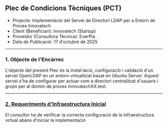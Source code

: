 ## Plec de Condicions Tècniques (PCT)
- Projecte: Implementació del Servei de Directori LDAP per a Entorn de Proves Innovatech
- Client (Beneficiari): Innovatech (Startup)
- Proveïdor (Consultora Tècnica): EverPia
- Data de Publicació: 17 d'octubre de 2025

---

### 1. Objecte de l'Encàrrec
L'objecte del present Plec és la instal·lació, configuració i validació d'un servei OpenLDAP en un entorn virtualitzat basat en Ubuntu Server. Aquest servei s'ha de configurar per actuar com a directori centralitzat d'usuaris i grups per al domini de proves innovatechXX.test.

---

### [2. Requeriments d'Infraestructura Inicial](./GUIES/punt2.md)
El consultor ha de verificar la correcta configuració de la infraestructura virtual abans d'iniciar la implementació

